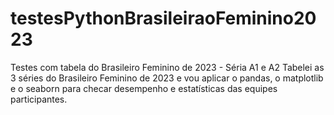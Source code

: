 # testesPythonBrasileiraoFeminino2023
Testes com tabela do Brasileiro Feminino de 2023 - Séria A1 e A2
Tabelei as 3 séries do Brasileiro Feminino de 2023 e vou aplicar o pandas, o matplotlib e o seaborn para checar desempenho e estatísticas das equipes participantes.
